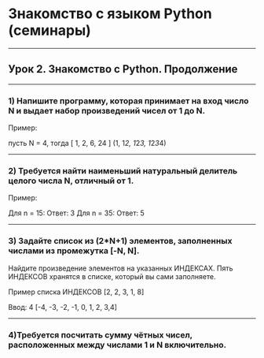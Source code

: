 # Знакомство с языком Python (семинары)

---

## Урок 2. Знакомство с Python. Продолжение

---

### 1) Напишите программу, которая принимает на вход число N и выдает набор произведений чисел от 1 до N.

Пример:

пусть N = 4, тогда [ 1, 2, 6, 24 ] (1, 1*2, 1*2*3, 1*2*3*4)

---

### 2) Требуется найти наименьший натуральный делитель целого числа N, отличный от 1.

Пример:

Для n = 15: Ответ: 3
Для n = 35: Ответ: 5

---

### 3) Задайте список из (2*N+1) элементов, заполненных числами из промежутка [-N, N].
Найдите произведение элементов на указанных ИНДЕКСАХ. Пять ИНДЕКСОВ хранятся в списке, который вы сами заполняете.

Пример списка ИНДЕКСОВ [2, 2, 3, 1, 8]

Ввод: 4
[-4, -3, -2, -1, 0, 1, 2, 3,4]

---

### 4)Требуется посчитать сумму чётных чисел, расположенных между числами 1 и N включительно.